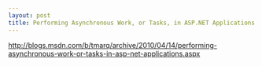 ```yaml
---
layout: post
title: Performing Asynchronous Work, or Tasks, in ASP.NET Applications
---
```


<http://blogs.msdn.com/b/tmarq/archive/2010/04/14/performing-asynchronous-work-or-tasks-in-asp-net-applications.aspx>
